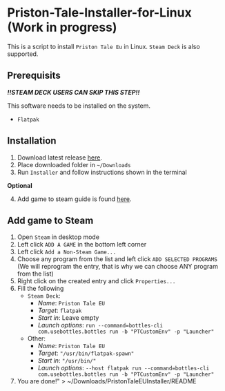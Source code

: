 # Priston-Tale-Installer-for-Linux (Work in progress)
This is a script to install `Priston Tale Eu` in Linux. `Steam Deck` is also supported.

## Prerequisits
***!!STEAM DECK USERS CAN SKIP THIS STEP!!***

This software needs to be installed on the system.
* `Flatpak`

## Installation

1. Download latest release [here](https://temp.com).
2. Place downloaded folder in `~/Downloads`
3. Run `Installer` and follow instructions shown in the terminal

**Optional**

4. Add game to steam guide is found [here](#add-game-to-steam).

## Add game to Steam

1. Open `Steam` in desktop mode
2. Left click `ADD A GAME` in the bottom left corner
3. Left click `Add a Non-Steam Game...`
4. Choose any program from the list and left click `ADD SELECTED PROGRAMS` (We will reprogram the entry, that is why we can choose ANY program from the list)
5. Right click on the created entry and click `Properties...`
6. Fill the following
    - `Steam Deck`:
      - *Name*: `Priston Tale EU`
      - *Target*:         `flatpak`
      - *Start in*:       Leave empty
      - *Launch options*: `run --command=bottles-cli com.usebottles.bottles run -b "PTCustomEnv" -p "Launcher"`
     - Other:
       - *Name*:           `Priston Tale EU`
       - *Target*:         `"/usr/bin/flatpak-spawn"`
       - *Start in*:       `"/usr/bin/"`
       - *Launch options*: `--host flatpak run --command=bottles-cli com.usebottles.bottles run -b "PTCustomEnv" -p "Launcher"`
8.  You are done!" > ~/Downloads/PristonTaleEUInstaller/README
